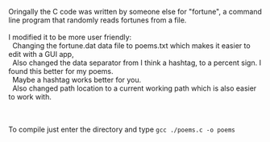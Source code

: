 Oringally the C code was written by someone else for "fortune", a command line program that randomly reads fortunes from a file.
<br><br>
I modified it to be more user friendly:<br>
&nbsp;&nbsp;Changing the fortune.dat data file to poems.txt which makes it easier to edit with a GUI app,<br>
&nbsp;&nbsp;Also changed the data separator from I think a hashtag, to a percent sign. I found this better for my poems.<br>
&nbsp;&nbsp;Maybe a hashtag works better for you.<br>
&nbsp;&nbsp;Also changed path location to a current working path which is also easier to work with.<br>

<br><br>
To compile just enter the directory and type `gcc ./poems.c -o poems`

